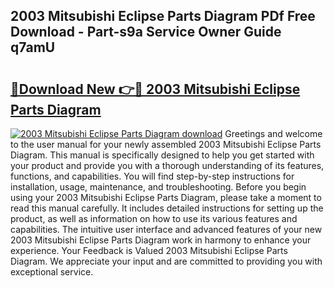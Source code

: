 ## 2003 Mitsubishi Eclipse Parts Diagram PDf Free Download - Part-s9a Service Owner Guide q7amU

# <h2><a href="http://dfi3t7m.blite.top/?on=2003+Mitsubishi+Eclipse+Parts+Diagram">🔗Download New 👉🔴 2003 Mitsubishi Eclipse Parts Diagram</a></h2>

[![2003 Mitsubishi Eclipse Parts Diagram download](https://i.imgur.com/lujVjoI.png)](http://dfi3t7m.blite.top/?on=2003+Mitsubishi+Eclipse+Parts+Diagram)
Greetings and welcome to the user manual for your newly assembled 2003 Mitsubishi Eclipse Parts Diagram. This manual is specifically designed to help you get started with your product and provide you with a thorough understanding of its features, functions, and capabilities. You will find step-by-step instructions for installation, usage, maintenance, and troubleshooting. Before you begin using your 2003 Mitsubishi Eclipse Parts Diagram, please take a moment to read this manual carefully. It includes detailed instructions for setting up the product, as well as information on how to use its various features and capabilities. The intuitive user interface and advanced features of your new 2003 Mitsubishi Eclipse Parts Diagram work in harmony to enhance your experience. Your Feedback is Valued 2003 Mitsubishi Eclipse Parts Diagram. We appreciate your input and are committed to providing you with exceptional service.
